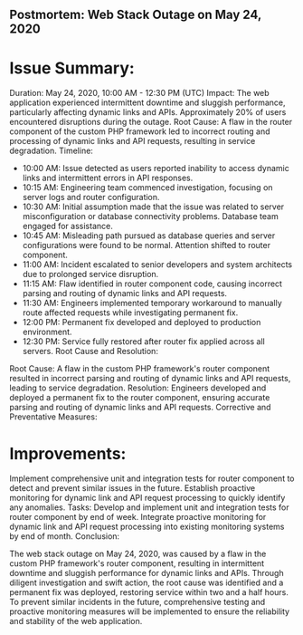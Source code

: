 ## Postmortem: Web Stack Outage on May 24, 2020

# Issue Summary:

Duration: May 24, 2020, 10:00 AM - 12:30 PM (UTC)
Impact: The web application experienced intermittent downtime and sluggish performance, particularly affecting dynamic links and APIs. Approximately 20% of users encountered disruptions during the outage.
Root Cause: A flaw in the router component of the custom PHP framework led to incorrect routing and processing of dynamic links and API requests, resulting in service degradation.
Timeline:

* 10:00 AM: Issue detected as users reported inability to access dynamic links and intermittent errors in API responses.
* 10:15 AM: Engineering team commenced investigation, focusing on server logs and router configuration.
* 10:30 AM: Initial assumption made that the issue was related to server misconfiguration or database connectivity problems. Database team engaged for assistance.
* 10:45 AM: Misleading path pursued as database queries and server configurations were found to be normal. Attention shifted to router component.
* 11:00 AM: Incident escalated to senior developers and system architects due to prolonged service disruption.
* 11:15 AM: Flaw identified in router component code, causing incorrect parsing and routing of dynamic links and API requests.
* 11:30 AM: Engineers implemented temporary workaround to manually route affected requests while investigating permanent fix.
* 12:00 PM: Permanent fix developed and deployed to production environment.
* 12:30 PM: Service fully restored after router fix applied across all servers.
Root Cause and Resolution:

Root Cause: A flaw in the custom PHP framework's router component resulted in incorrect parsing and routing of dynamic links and API requests, leading to service degradation.
Resolution: Engineers developed and deployed a permanent fix to the router component, ensuring accurate parsing and routing of dynamic links and API requests.
Corrective and Preventative Measures:

# Improvements:
Implement comprehensive unit and integration tests for router component to detect and prevent similar issues in the future.
Establish proactive monitoring for dynamic link and API request processing to quickly identify any anomalies.
Tasks:
Develop and implement unit and integration tests for router component by end of week.
Integrate proactive monitoring for dynamic link and API request processing into existing monitoring systems by end of month.
Conclusion:

The web stack outage on May 24, 2020, was caused by a flaw in the custom PHP framework's router component, resulting in intermittent downtime and sluggish performance for dynamic links and APIs. Through diligent investigation and swift action, the root cause was identified and a permanent fix was deployed, restoring service within two and a half hours. To prevent similar incidents in the future, comprehensive testing and proactive monitoring measures will be implemented to ensure the reliability and stability of the web application.
